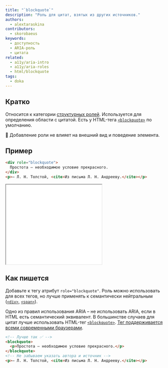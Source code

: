 ```yaml
---
title: "`blockquote`"
description: "Роль для цитат, взятых из других источников."
authors:
  - alextaraskina
contributors:
  - skorobaeus
keywords:
  - доступность
  - ARIA-роль
  - цитата
related:
  - a11y/aria-intro
  - a11y/aria-roles
  - html/blockquote
tags:
  - doka
---
```


## Кратко

Относится к категории [структурных ролей](/a11y/aria-roles/#roli-struktury-dokumenta). Используется для определения области с цитатой. Есть у HTML-тега [`<blockquote>`](/html/blockquote/) по умолчанию.

<aside>

🎨 Добавление роли не влияет на внешний вид и поведение элемента.

</aside>

## Пример

```html
<div role="blockquote">
  Простота — необходимое условие прекрасного.
</div>
<p>— Л. Н. Толстой, <cite>Из письма Л. Н. Андрееву.</cite></p>
```

<iframe title="Пример использования роли blockquote" src="demos/role-blockquote/" height="250"></iframe>

## Как пишется

Добавьте к тегу атрибут `role="blockquote"`. Роль можно использовать для всех тегов, но лучше применять к семантически нейтральным ([`<div>`](/html/div/), [`<span>`](/html/span/)).

Одно из правил использования ARIA – не использовать ARIA, если в HTML есть семантический эквивалент. В большинстве случаев для цитат лучше использовать HTML-тег [`<blockquote>`](/html/blockquote/). [Тег поддерживается всеми современными браузерами](https://caniuse.com/?search=blockquote).

```html
<!-- Лучше так ✅ -->
<blockquote>
  <p>Простота — необходимое условие прекрасного.</p>
</blockquote>
<!-- Не забываем указать автора и источник -->
<p>— Л. Н. Толстой, <cite>Из письма Л. Н. Андрееву.</cite></p>
```
